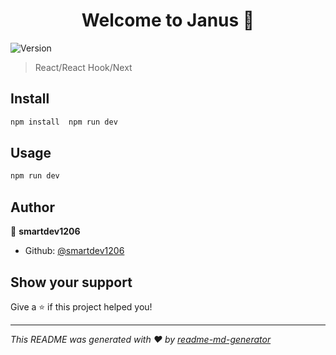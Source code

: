 <h1 align="center">Welcome to Janus 👋</h1>
<p>
  <img alt="Version" src="https://img.shields.io/badge/version-0.1.0-blue.svg?cacheSeconds=2592000" />
</p>

> React/React Hook/Next

## Install

```sh
npm install  npm run dev
```

## Usage

```sh
npm run dev
```

## Author

👤 **smartdev1206**

* Github: [@smartdev1206](https://github.com/smartdev1206)

## Show your support

Give a ⭐️ if this project helped you!

***
_This README was generated with ❤️ by [readme-md-generator](https://github.com/kefranabg/readme-md-generator)_